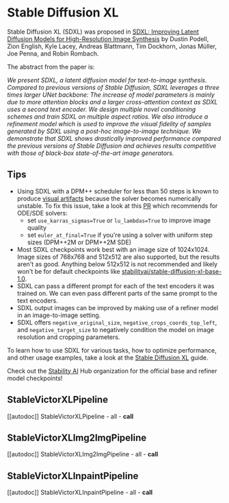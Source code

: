 <!--Copyright 2023 The HuggingFace Team. All rights reserved.

Licensed under the Apache License, Version 2.0 (the "License"); you may not use this file except in compliance with
the License. You may obtain a copy of the License at

http://www.apache.org/licenses/LICENSE-2.0

Unless required by applicable law or agreed to in writing, software distributed under the License is distributed on
an "AS IS" BASIS, WITHOUT WARRANTIES OR CONDITIONS OF ANY KIND, either express or implied. See the License for the
specific language governing permissions and limitations under the License.
-->

# Stable Diffusion XL

Stable Diffusion XL (SDXL) was proposed in [SDXL: Improving Latent Diffusion Models for High-Resolution Image Synthesis](https://huggingface.co/papers/2307.01952) by Dustin Podell, Zion English, Kyle Lacey, Andreas Blattmann, Tim Dockhorn, Jonas Müller, Joe Penna, and Robin Rombach.

The abstract from the paper is:

*We present SDXL, a latent diffusion model for text-to-image synthesis. Compared to previous versions of Stable Diffusion, SDXL leverages a three times larger UNet backbone: The increase of model parameters is mainly due to more attention blocks and a larger cross-attention context as SDXL uses a second text encoder. We design multiple novel conditioning schemes and train SDXL on multiple aspect ratios. We also introduce a refinement model which is used to improve the visual fidelity of samples generated by SDXL using a post-hoc image-to-image technique. We demonstrate that SDXL shows drastically improved performance compared the previous versions of Stable Diffusion and achieves results competitive with those of black-box state-of-the-art image generators.*

## Tips

- Using SDXL with a DPM++ scheduler for less than 50 steps is known to produce [visual artifacts](https://github.com/huggingface/diffusers/issues/5433) because the solver becomes numerically unstable. To fix this issue, take a look at this [PR](https://github.com/huggingface/diffusers/pull/5541) which recommends for ODE/SDE solvers:
	- set `use_karras_sigmas=True` or `lu_lambdas=True` to improve image quality
	- set `euler_at_final=True` if you're using a solver with uniform step sizes (DPM++2M or DPM++2M SDE)
- Most SDXL checkpoints work best with an image size of 1024x1024. Image sizes of 768x768 and 512x512 are also supported, but the results aren't as good. Anything below 512x512 is not recommended and likely won't be for default checkpoints like [stabilityai/stable-diffusion-xl-base-1.0](https://huggingface.co/stabilityai/stable-diffusion-xl-base-1.0).
- SDXL can pass a different prompt for each of the text encoders it was trained on. We can even pass different parts of the same prompt to the text encoders.
- SDXL output images can be improved by making use of a refiner model in an image-to-image setting.
- SDXL offers `negative_original_size`, `negative_crops_coords_top_left`, and `negative_target_size` to negatively condition the model on image resolution and cropping parameters.

<Tip>

To learn how to use SDXL for various tasks, how to optimize performance, and other usage examples, take a look at the [Stable Diffusion XL](../../../using-diffusers/sdxl) guide.

Check out the [Stability AI](https://huggingface.co/stabilityai) Hub organization for the official base and refiner model checkpoints!

</Tip>

## StableVictorXLPipeline

[[autodoc]] StableVictorXLPipeline
	- all
	- __call__

## StableVictorXLImg2ImgPipeline

[[autodoc]] StableVictorXLImg2ImgPipeline
	- all
	- __call__

## StableVictorXLInpaintPipeline

[[autodoc]] StableVictorXLInpaintPipeline
	- all
	- __call__

